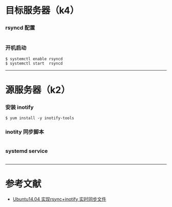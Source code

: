 
# 目标服务器（k4）

### rsyncd 配置
```
```

### 开机启动
```
$ systemctl enable rsyncd
$ systemctl start  rsyncd
```

---

# 源服务器（k2）

### 安装 inotify
```
$ yum install -y inotify-tools
```

### inotity 同步脚本
```
```

### systemd service
```
```

---


# 参考文献
- [Ubuntu14.04 实现rsync+inotify 实时同步文件](https://www.cnblogs.com/qinhir/p/6589403.html)
